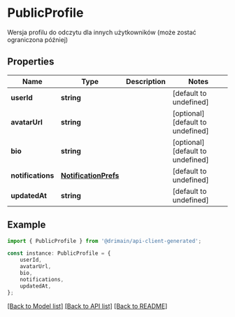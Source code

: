 # PublicProfile

Wersja profilu do odczytu dla innych użytkowników (może zostać ograniczona później)

## Properties

Name | Type | Description | Notes
------------ | ------------- | ------------- | -------------
**userId** | **string** |  | [default to undefined]
**avatarUrl** | **string** |  | [optional] [default to undefined]
**bio** | **string** |  | [optional] [default to undefined]
**notifications** | [**NotificationPrefs**](NotificationPrefs.md) |  | [default to undefined]
**updatedAt** | **string** |  | [default to undefined]

## Example

```typescript
import { PublicProfile } from '@drimain/api-client-generated';

const instance: PublicProfile = {
    userId,
    avatarUrl,
    bio,
    notifications,
    updatedAt,
};
```

[[Back to Model list]](../README.md#documentation-for-models) [[Back to API list]](../README.md#documentation-for-api-endpoints) [[Back to README]](../README.md)
